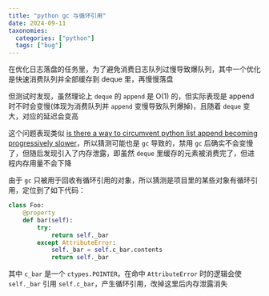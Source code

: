 ```yaml
---
title: "python gc 与循环引用"
date: 2024-09-11
taxonomies:
  categories: ["python"]
  tags: ["bug"]
---
```


在优化日志落盘的任务里，为了避免消费日志队列过慢导致爆队列，其中一个优化是快速消费队列并全部缓存到 deque 里，再慢慢落盘

但测试时发现，虽然理论上 `deque` 的 `append` 是 O(1) 的，但实际表现是 append 时不时会变慢(体现为消费队列并 `append` 变慢导致队列爆掉)，且随着 `deque` 变大，对应的延迟会变高

这个问题表现类似 [is there a way to circumvent python list append becoming progressively slower](https://stackoverflow.com/questions/2473783/is-there-a-way-to-circumvent-python-list-append-becoming-progressively-slower)，所以猜测可能也是 `gc` 导致的，禁用 `gc` 后确实不会变慢了，但随后发现引入了内存泄露，即虽然 `deque` 里缓存的元素被消费完了，但进程内存用量不会下降

由于 `gc` 只被用于回收有循环引用的对象，所以猜测是项目里的某些对象有循环引用，定位到了如下代码：

```python
class Foo:
    @property
    def bar(self):
        try:
            return self._bar
        except AttributeError:
            self._bar = self.c_bar.contents
            return self._bar
```

其中 `c_bar` 是一个 `ctypes.POINTER`，在命中 `AttributeError` 时的逻辑会使 `self._bar` 引用 `self.c_bar`，产生循环引用，改掉这里后内存泄露消失
